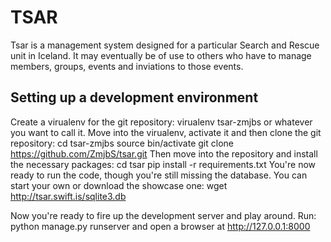 TSAR
====

Tsar is a management system designed for a particular Search and Rescue unit in Iceland. It may eventually be of use to others who have to manage members, groups, events and inviations to those events.

Setting up a development environment
------------------------------------

Create a virualenv for the git repository:
  virualenv tsar-zmjbs
or whatever you want to call it. Move into the virualenv, activate it and then clone the git repository:
  cd tsar-zmjbs
  source bin/activate
  git clone https://github.com/ZmjbS/tsar.git
Then move into the repository and install the necessary packages:
  cd tsar
  pip install -r requirements.txt
You're now ready to run the code, though you're still missing the database. You can start your own or download the showcase one:
  wget http://tsar.swift.is/sqlite3.db

Now you're ready to fire up the development server and play around. Run:
  python manage.py runserver
and open a browser at http://127.0.0.1:8000
